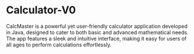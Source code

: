 # Calculator-V0
 CalcMaster is a powerful yet user-friendly calculator application developed in Java, designed to cater to both basic and advanced mathematical needs. The app features a sleek and intuitive interface, making it easy for users of all ages to perform calculations effortlessly.

